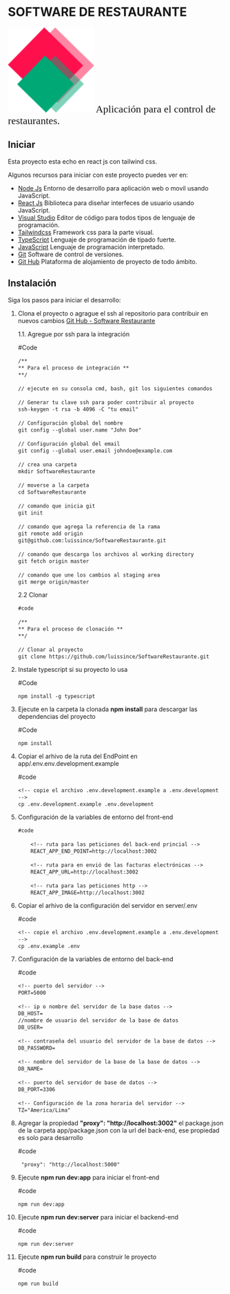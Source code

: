# SOFTWARE DE RESTAURANTE

<!-- ![IMAGES DE GO LANG](images/ladder.svg) -->
<img src="src/recursos/images/syssoftintegra.png" alt="Imagen SysSoft Integra" width="200" />

<font size="5" face="Qwitcher Grypen">
Aplicación para el control de restaurantes.
</font>

## Iniciar

Esta proyecto esta echo en react js con tailwind css.

Algunos recursos para iniciar con este proyecto puedes ver en:

- [Node Js](https://nodejs.org/es/) Entorno de desarrollo para aplicación web o movil usando JavaScript.
- [React Js](https://reactjs.org/) Biblioteca para diseñar interfeces de usuario usando JavaScript.
- [Visual Studio](https://code.visualstudio.com/) Editor de código para todos tipos de lenguaje de programación.
- [Tailwindcss](https://tailwindcss.com/) Framework css para la parte visual.
- [TypeScript](https://www.typescriptlang.org/) Lenguaje de programación de tipado fuerte.
- [JavaScript](https://developer.mozilla.org/es/docs/Web/JavaScript) Lenguaje de programación interpretado.
- [Git](https://git-scm.com/) Software de control de versiones.
- [Git Hub](https://github.com/) Plataforma de alojamiento de proyecto de todo ámbito.

## Instalación

Siga los pasos para iniciar el desarrollo:

1.  Clona el proyecto o agrague el ssh al repositorio para contribuir en nuevos cambios [Git Hub - Software Restaurante](https://github.com/luissince/SoftwareRestaurante)

    1.1. Agregue por ssh para la integración

    #Code

        /**
        ** Para el proceso de integración **
        **/

        // ejecute en su consola cmd, bash, git los siguientes comandos

        // Generar tu clave ssh para poder contribuir al proyecto
        ssh-keygen -t rsa -b 4096 -C "tu email"

        // Configuración global del nombre
        git config --global user.name "John Doe"

        // Configuración global del email
        git config --global user.email johndoe@example.com

        // crea una carpeta
        mkdir SoftwareRestaurante

        // moverse a la carpeta
        cd SoftwareRestaurante

        // comando que inicia git
        git init

        // comando que agrega la referencia de la rama
        git remote add origin git@github.com:luissince/SoftwareRestaurante.git

        // comando que descarga los archivos al working directory
        git fetch origin master

        // comando que une los cambios al staging area
        git merge origin/master

    2.2 Clonar

        #code

        /**
        ** Para el proceso de clonación **
        **/

        // Clonar al proyecto
        git clone https://github.com/luissince/SoftwareRestaurante.git

2.  Instale typescript si su proyecto lo usa

    #Code

        npm install -g typescript

3.  Ejecute en la carpeta la clonada **npm install** para descargar las dependencias del proyecto

    #Code

        npm install

4.  Copiar el arhivo de la ruta del EndPoint en app/.env.env.development.example

    #code

        <!-- copie el archivo .env.development.example a .env.development  -->
        cp .env.development.example .env.development

5.  Configuración de la variables de entorno del front-end

        #code

            <!-- ruta para las peticiones del back-end princial -->
            REACT_APP_END_POINT=http://localhost:3002

            <!-- ruta para en envió de las facturas electrónicas -->
            REACT_APP_URL=http://localhost:3002

            <!-- ruta para las peticiones http -->
            REACT_APP_IMAGE=http://localhost:3002

6.  Copiar el arhivo de la configuración del servidor en server/.env

    #code

        <!-- copie el archivo .env.development.example a .env.development  -->
        cp .env.example .env

7.  Configuración de la variables de entorno del back-end

    #code

        <!-- puerto del servidor -->
        PORT=5000

        <!-- ip o nombre del servidor de la base datos -->
        DB_HOST=
        //nombre de usuario del servidor de la base de datos
        DB_USER=

        <!-- contraseña del usuario del servidor de la base de datos -->
        DB_PASSWORD=

        <!-- nombre del servidor de la base de la base de datos -->
        DB_NAME=

        <!-- puerto del servidor de base de datos -->
        DB_PORT=3306

        <!-- Configuración de la zona horaria del servidor -->
        TZ="America/Lima"

8. Agregar la propiedad **"proxy": "http://localhost:3002"** el package.json de la carpeta app/package.json con la url del back-end, ese propiedad es solo para desarrollo

    #code 

        "proxy": "http://localhost:5000"

9.  Ejecute **npm run dev:app** para iniciar el front-end

    #code

        npm run dev:app

10. Ejecute **npm run dev:server** para iniciar el backend-end

    #code

        npm run dev:server

11. Ejecute **npm run build** para construir le proyecto

    #code

        npm run build
